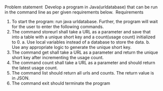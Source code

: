 Problem statement 
Develop a program in Java(urldatabase) that can be run in the command line as per given requirements
below. 
Requirements 
1. To start the program: run java urldatabase. Further, the program will wait for the user to enter the
following commands.
2. The command storeurl shall take a URL as a parameter and save that into a table with a unique
short key and a count(usage count) initialized to 0.
a. Use local variables instead of a database to store the data.
b. Use any appropriate logic to generate the unique short key.
2. The command get shall take a URL as a parameter and return the unique short key after
incrementing the usage count.
3. The command count shall take a URL as a parameter and should return the latest usage count.
4. The command list should return all urls and counts. The return value is in JSON.
5. The command exit should terminate the program
